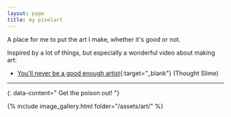 ```yaml
---
layout: page
title: my pixelart
---
```


A place for me to put the art I make, whether it's good or not.

Inspired by a lot of things, but especially a wonderful video about making art:

- [You'll never be a good enough artist](https://youtu.be/bEIkC12aNVs?si=n64Q_k791Jwe3CQT){:target="_blank"} (Thought Slime)

---
{: data-content=" Get the poison out! "}

{% include image_gallery.html folder="/assets/art/" %}
